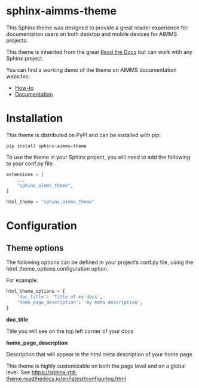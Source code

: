 # sphinx-aimms-theme

This Sphinx theme was designed to provide a great reader experience for documentation users on both desktop and mobile devices for AIMMS projects.

This theme is inherited from the great [Read the Docs](https://github.com/readthedocs/sphinx_rtd_theme) but can work with any Sphinx project. 

You can find a working demo of the theme on AIMMS documentation websites:
- [How-to](https://how-to.aimms.com)
- [Documentation](https://documentation.aimms.com)

Installation
===============

This theme is distributed on PyPI and can be installed with pip:

`pip install sphinx-aimms-theme`

To use the theme in your Sphinx project, you will need to add the following to your conf.py file:

``` python
extensions = [
    ...
    "sphinx_aimms_theme",
]

html_theme = "sphinx_aimms_theme"
```

Configuration
================

Theme options
----------------

The following options can be defined in your project’s conf.py file, using the html_theme_options configuration option.

For example:

``` python
html_theme_options = {
    'doc_title': 'Title of my docs',
    'home_page_description': 'my meta description',
}
```

**doc_title**

Title you will see on the top left corner of your docs

**home_page_description**

Description that will appear in the html meta description of your home page



This theme is highly customizable on both the page level and on a global level. See https://sphinx-rtd-theme.readthedocs.io/en/latest/configuring.html 
